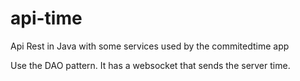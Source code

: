 # api-time
Api Rest in Java with some services used by the commitedtime app


Use the DAO pattern.
It has a websocket that sends the server time.
